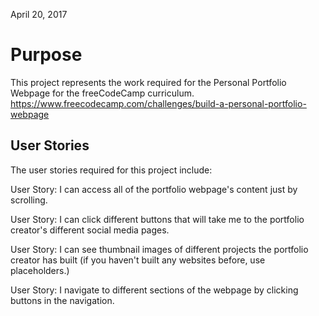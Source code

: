 April 20, 2017


Purpose
=======
This project represents the work required for the Personal Portfolio Webpage for the freeCodeCamp curriculum.
https://www.freecodecamp.com/challenges/build-a-personal-portfolio-webpage

User Stories
------------
The user stories required for this project include:

User Story: I can access all of the portfolio webpage's content just by scrolling.

User Story: I can click different buttons that will take me to the portfolio creator's different social media pages.

User Story: I can see thumbnail images of different projects the portfolio creator has built (if you haven't built any websites before, use placeholders.)

User Story: I navigate to different sections of the webpage by clicking buttons in the navigation.
